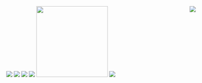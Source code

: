 <img src="https://readme-typing-svg.demolab.com?pause=2500&lines=%3CHello%2C+Rishabh+this+side!%2F%3E" />

<img src="https://github-readme-streak-stats.herokuapp.com/?user=lordeadroid&theme=gruvbox" />

<img src="https://github-readme-stats.vercel.app/api?username=lordeadroid&theme=gruvbox&include_all_commits=true&show_icons=true" />

<img src="https://github-readme-stats.vercel.app/api/top-langs/?username=lordeadroid&theme=gruvbox&layout=compact&langs_count=8" />

<img src="https://github-contributor-stats.vercel.app/api?username=lordeadroid&limit=5&theme=gruvbox&combine_all_yearly_contributions=true" height="190px"/>

<img src="https://github-profile-trophy.vercel.app/?username=lordeadroid&theme=gruvbox&margin-w=4" />

<img src="https://komarev.com/ghpvc/?username=lordeadroid" align="right" />
